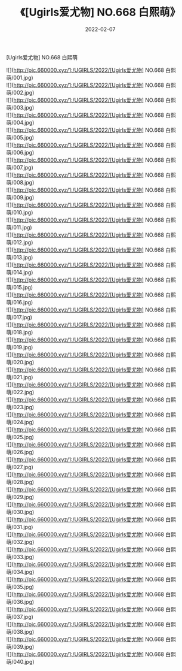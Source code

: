 ﻿---
layout: post
title:  《[Ugirls爱尤物] NO.668 白熙萌》
date:   2022-02-07
img: http://pic.660000.xyz/1:/UGIRLS/2022/[Ugirls爱尤物] NO.668 白熙萌/000.jpg
categories: [美女, 清纯, 唯美]
---

[Ugirls爱尤物] NO.668 白熙萌

 ![](http://pic.660000.xyz/1:/UGIRLS/2022/[Ugirls爱尤物] NO.668 白熙萌/001.jpg) <br>![](http://pic.660000.xyz/1:/UGIRLS/2022/[Ugirls爱尤物] NO.668 白熙萌/002.jpg) <br>![](http://pic.660000.xyz/1:/UGIRLS/2022/[Ugirls爱尤物] NO.668 白熙萌/003.jpg) <br>![](http://pic.660000.xyz/1:/UGIRLS/2022/[Ugirls爱尤物] NO.668 白熙萌/004.jpg) <br>![](http://pic.660000.xyz/1:/UGIRLS/2022/[Ugirls爱尤物] NO.668 白熙萌/005.jpg) <br>![](http://pic.660000.xyz/1:/UGIRLS/2022/[Ugirls爱尤物] NO.668 白熙萌/006.jpg) <br>![](http://pic.660000.xyz/1:/UGIRLS/2022/[Ugirls爱尤物] NO.668 白熙萌/007.jpg) <br>![](http://pic.660000.xyz/1:/UGIRLS/2022/[Ugirls爱尤物] NO.668 白熙萌/008.jpg) <br>![](http://pic.660000.xyz/1:/UGIRLS/2022/[Ugirls爱尤物] NO.668 白熙萌/009.jpg) <br>![](http://pic.660000.xyz/1:/UGIRLS/2022/[Ugirls爱尤物] NO.668 白熙萌/010.jpg) <br>![](http://pic.660000.xyz/1:/UGIRLS/2022/[Ugirls爱尤物] NO.668 白熙萌/011.jpg) <br>![](http://pic.660000.xyz/1:/UGIRLS/2022/[Ugirls爱尤物] NO.668 白熙萌/012.jpg) <br>![](http://pic.660000.xyz/1:/UGIRLS/2022/[Ugirls爱尤物] NO.668 白熙萌/013.jpg) <br>![](http://pic.660000.xyz/1:/UGIRLS/2022/[Ugirls爱尤物] NO.668 白熙萌/014.jpg) <br>![](http://pic.660000.xyz/1:/UGIRLS/2022/[Ugirls爱尤物] NO.668 白熙萌/015.jpg) <br>![](http://pic.660000.xyz/1:/UGIRLS/2022/[Ugirls爱尤物] NO.668 白熙萌/016.jpg) <br>![](http://pic.660000.xyz/1:/UGIRLS/2022/[Ugirls爱尤物] NO.668 白熙萌/017.jpg) <br>![](http://pic.660000.xyz/1:/UGIRLS/2022/[Ugirls爱尤物] NO.668 白熙萌/018.jpg) <br>![](http://pic.660000.xyz/1:/UGIRLS/2022/[Ugirls爱尤物] NO.668 白熙萌/019.jpg) <br>![](http://pic.660000.xyz/1:/UGIRLS/2022/[Ugirls爱尤物] NO.668 白熙萌/020.jpg) <br>![](http://pic.660000.xyz/1:/UGIRLS/2022/[Ugirls爱尤物] NO.668 白熙萌/021.jpg) <br>![](http://pic.660000.xyz/1:/UGIRLS/2022/[Ugirls爱尤物] NO.668 白熙萌/022.jpg) <br>![](http://pic.660000.xyz/1:/UGIRLS/2022/[Ugirls爱尤物] NO.668 白熙萌/023.jpg) <br>![](http://pic.660000.xyz/1:/UGIRLS/2022/[Ugirls爱尤物] NO.668 白熙萌/024.jpg) <br>![](http://pic.660000.xyz/1:/UGIRLS/2022/[Ugirls爱尤物] NO.668 白熙萌/025.jpg) <br>![](http://pic.660000.xyz/1:/UGIRLS/2022/[Ugirls爱尤物] NO.668 白熙萌/026.jpg) <br>![](http://pic.660000.xyz/1:/UGIRLS/2022/[Ugirls爱尤物] NO.668 白熙萌/027.jpg) <br>![](http://pic.660000.xyz/1:/UGIRLS/2022/[Ugirls爱尤物] NO.668 白熙萌/028.jpg) <br>![](http://pic.660000.xyz/1:/UGIRLS/2022/[Ugirls爱尤物] NO.668 白熙萌/029.jpg) <br>![](http://pic.660000.xyz/1:/UGIRLS/2022/[Ugirls爱尤物] NO.668 白熙萌/030.jpg) <br>![](http://pic.660000.xyz/1:/UGIRLS/2022/[Ugirls爱尤物] NO.668 白熙萌/031.jpg) <br>![](http://pic.660000.xyz/1:/UGIRLS/2022/[Ugirls爱尤物] NO.668 白熙萌/032.jpg) <br>![](http://pic.660000.xyz/1:/UGIRLS/2022/[Ugirls爱尤物] NO.668 白熙萌/033.jpg) <br>![](http://pic.660000.xyz/1:/UGIRLS/2022/[Ugirls爱尤物] NO.668 白熙萌/034.jpg) <br>![](http://pic.660000.xyz/1:/UGIRLS/2022/[Ugirls爱尤物] NO.668 白熙萌/035.jpg) <br>![](http://pic.660000.xyz/1:/UGIRLS/2022/[Ugirls爱尤物] NO.668 白熙萌/036.jpg) <br>![](http://pic.660000.xyz/1:/UGIRLS/2022/[Ugirls爱尤物] NO.668 白熙萌/037.jpg) <br>![](http://pic.660000.xyz/1:/UGIRLS/2022/[Ugirls爱尤物] NO.668 白熙萌/038.jpg) <br>![](http://pic.660000.xyz/1:/UGIRLS/2022/[Ugirls爱尤物] NO.668 白熙萌/039.jpg) <br>![](http://pic.660000.xyz/1:/UGIRLS/2022/[Ugirls爱尤物] NO.668 白熙萌/040.jpg) <br>